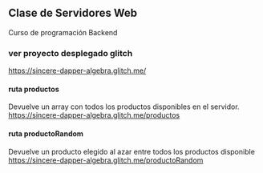 ## Clase de Servidores Web
Curso de programación Backend
### ver proyecto desplegado glitch
https://sincere-dapper-algebra.glitch.me/

#### ruta productos
Devuelve un array con todos los productos disponibles en el servidor.
https://sincere-dapper-algebra.glitch.me/productos

#### ruta productoRandom
Devuelve un producto elegido al azar entre todos los productos disponible
https://sincere-dapper-algebra.glitch.me/productoRandom
